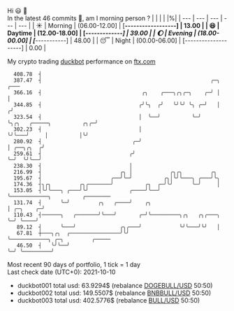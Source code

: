 Hi :smiley: :wave:  
In the latest 46 commits :bug:, am I morning person ? 
| | | | |%|
| --- | --- | --- | --- | --- |
| :sunny: | Morning | (06.00-12.00] | [**------------------] | 13.00 |
| :satisfied: | Daytime | (12.00-18.00] | [*******-------------] | 39.00 |
| :moon: | Evening | (18.00-00.00] | [*********-----------] | 48.00 |
| :sleeping: | Night | (00.00-06.00] | [--------------------] | 0.00 |

My crypto trading [duckbot](https://github.com/jojoee/duckbot) performance on [ftx.com](https://ftx.com/#a=13144711)
```
  408.78  ┤
  387.47  ┤                                                      ╭─╮                            ╭───
  366.16  ┤                                ╭╮    ╭───╮╭╮╭─╮    ╭─╯ │                            │
  344.85  ┤                               ╭╯╰╮  ╭╯   ╰╯╰╯ ╰╮ ╭─╯   │                           ╭╯
  323.54  ┤                               │  ╰──╯          ╰─╯     ╰╮╭╮   ╭─────╮          ╭╮╭─╯
  302.23  ┤                               │                         ╰╯╰───╯     │          │╰╯
  280.92  ┤                             ╭─╯                                     │ ╭──╮╭╮  ╭╯
  259.61  ┤                            ╭╯                                       ╰─╯  ╰╯╰──╯
  238.30  ┤                            │
  216.99  ┤                         ╭╮ │            ╭╮╭╮         ╭╮
  195.67  ┤                      ╭──╯╰─╯          ╭╮│╰╯╰───╮ ╭───╯╰╮
  174.36  ┤╮╭╮         ╭╮╭───────╯          ╭╮  ╭─╯╰╯      ╰─╯     │
  153.05  ┤╰╯╰───╮ ╭───╯╰╯             ╭────╯╰──╯                  ╰────────────╮          ╭────────
  131.74  ┤      ╰─╯         ╭╮   ╭────╯    ╭╮                                  │ ╭─╮    ╭─╯
  110.43  ┤──────╮   ╭───────╯╰───╯       ╭─╯╰─────────╮╭╮   ╭╮╭───╮            ╰─╯ ╰────╯
   89.12  ┤      ╰───╯              ╭╮╭───╯            ╰╯╰───╯╰╯   │
   67.81  ┼───╮╭╮  ╭────────────────╯╰╯                            ╰────────────╮ ╭─╮         ╭─────
   46.50  ┤   ╰╯╰──╯                                                            ╰─╯ ╰─────────╯
```
Most recent 90 days of portfolio, 1 tick = 1 day<br />
Last check date (UTC+0): 2021-10-10
- duckbot001 total usd: 63.9294$ (rebalance [DOGEBULL/USD](https://ftx.com/trade/DOGEBULL/USD#a=13144711) 50:50)
- duckbot002 total usd: 149.5507$ (rebalance [BNBBULL/USD](https://ftx.com/trade/BNBBULL/USD#a=13144711) 50:50)
- duckbot003 total usd: 402.5776$ (rebalance [BULL/USD](https://ftx.com/trade/BULL/USD#a=13144711) 50:50)

